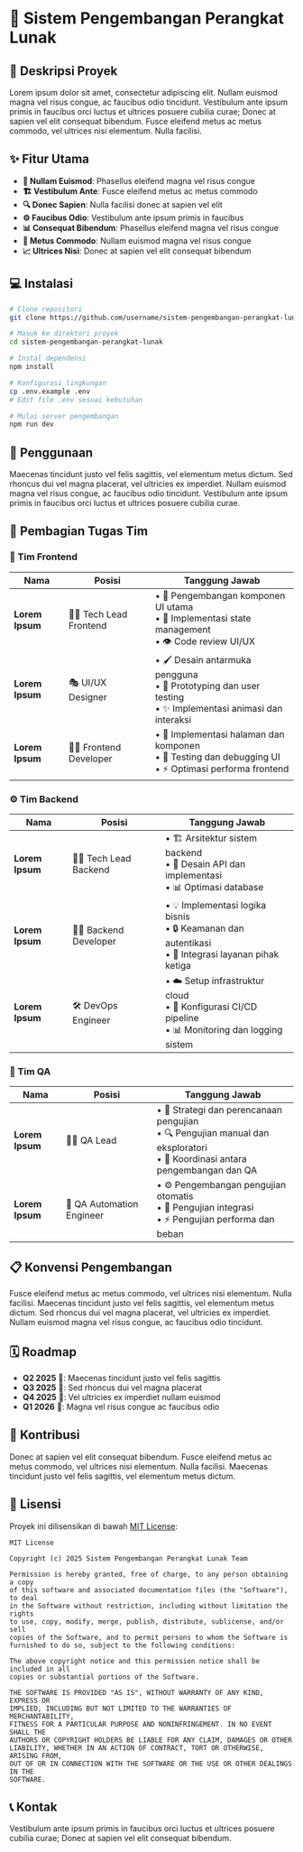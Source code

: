# 🚀 Sistem Pengembangan Perangkat Lunak

## 📝 Deskripsi Proyek
Lorem ipsum dolor sit amet, consectetur adipiscing elit. Nullam euismod magna vel risus congue, ac faucibus odio tincidunt. Vestibulum ante ipsum primis in faucibus orci luctus et ultrices posuere cubilia curae; Donec at sapien vel elit consequat bibendum. Fusce eleifend metus ac metus commodo, vel ultrices nisi elementum. Nulla facilisi.

## ✨ Fitur Utama
- **🔄 Nullam Euismod**: Phasellus eleifend magna vel risus congue
- **🏗️ Vestibulum Ante**: Fusce eleifend metus ac metus commodo
- **🔍 Donec Sapien**: Nulla facilisi donec at sapien vel elit
- **⚙️ Faucibus Odio**: Vestibulum ante ipsum primis in faucibus
- **📊 Consequat Bibendum**: Phasellus eleifend magna vel risus congue
- **🔧 Metus Commodo**: Nullam euismod magna vel risus congue
- **📈 Ultrices Nisi**: Donec at sapien vel elit consequat bibendum

## 💻 Instalasi
```bash
# Clone repositori
git clone https://github.com/username/sistem-pengembangan-perangkat-lunak.git

# Masuk ke direktori proyek
cd sistem-pengembangan-perangkat-lunak

# Instal dependensi
npm install

# Konfigurasi lingkungan
cp .env.example .env
# Edit file .env sesuai kebutuhan

# Mulai server pengembangan
npm run dev
```

## 🔧 Penggunaan
Maecenas tincidunt justo vel felis sagittis, vel elementum metus dictum. Sed rhoncus dui vel magna placerat, vel ultricies ex imperdiet. Nullam euismod magna vel risus congue, ac faucibus odio tincidunt. Vestibulum ante ipsum primis in faucibus orci luctus et ultrices posuere cubilia curae.

## 👥 Pembagian Tugas Tim

### 🎨 Tim Frontend
| Nama | Posisi | Tanggung Jawab |
|------|--------|----------------|
| **Lorem Ipsum** | 👨‍💻 Tech Lead Frontend | • 🧩 Pengembangan komponen UI utama<br>• 🔄 Implementasi state management<br>• 👁️ Code review UI/UX |
| **Lorem Ipsum** | 🎭 UI/UX Designer | • 🖌️ Desain antarmuka pengguna<br>• 🧪 Prototyping dan user testing<br>• ✨ Implementasi animasi dan interaksi |
| **Lorem Ipsum** | 👨‍💻 Frontend Developer | • 📱 Implementasi halaman dan komponen<br>• 🐞 Testing dan debugging UI<br>• ⚡ Optimasi performa frontend |

### ⚙️ Tim Backend
| Nama | Posisi | Tanggung Jawab |
|------|--------|----------------|
| **Lorem Ipsum** | 👩‍💻 Tech Lead Backend | • 🏗️ Arsitektur sistem backend<br>• 🔌 Desain API dan implementasi<br>• 📊 Optimasi database |
| **Lorem Ipsum** | 👨‍💻 Backend Developer | • 💡 Implementasi logika bisnis<br>• 🔒 Keamanan dan autentikasi<br>• 🔄 Integrasi layanan pihak ketiga |
| **Lorem Ipsum** | 🛠️ DevOps Engineer | • ☁️ Setup infrastruktur cloud<br>• 🔄 Konfigurasi CI/CD pipeline<br>• 📊 Monitoring dan logging sistem |

### 🧪 Tim QA
| Nama | Posisi | Tanggung Jawab |
|------|--------|----------------|
| **Lorem Ipsum** | 🕵️‍♀️ QA Lead | • 📝 Strategi dan perencanaan pengujian<br>• 🔍 Pengujian manual dan eksploratori<br>• 🤝 Koordinasi antara pengembangan dan QA |
| **Lorem Ipsum** | 🤖 QA Automation Engineer | • ⚙️ Pengembangan pengujian otomatis<br>• 🔄 Pengujian integrasi<br>• ⚡ Pengujian performa dan beban |

## 📋 Konvensi Pengembangan
Fusce eleifend metus ac metus commodo, vel ultrices nisi elementum. Nulla facilisi. Maecenas tincidunt justo vel felis sagittis, vel elementum metus dictum. Sed rhoncus dui vel magna placerat, vel ultricies ex imperdiet. Nullam euismod magna vel risus congue, ac faucibus odio tincidunt.

## 🗓️ Roadmap
- **Q2 2025** 🌱: Maecenas tincidunt justo vel felis sagittis
- **Q3 2025** 🌿: Sed rhoncus dui vel magna placerat
- **Q4 2025** 🌳: Vel ultricies ex imperdiet nullam euismod
- **Q1 2026** 🌲: Magna vel risus congue ac faucibus odio

## 🤝 Kontribusi
Donec at sapien vel elit consequat bibendum. Fusce eleifend metus ac metus commodo, vel ultrices nisi elementum. Nulla facilisi. Maecenas tincidunt justo vel felis sagittis, vel elementum metus dictum.

## 📜 Lisensi
Proyek ini dilisensikan di bawah [MIT License](LICENSE):

```
MIT License

Copyright (c) 2025 Sistem Pengembangan Perangkat Lunak Team

Permission is hereby granted, free of charge, to any person obtaining a copy
of this software and associated documentation files (the "Software"), to deal
in the Software without restriction, including without limitation the rights
to use, copy, modify, merge, publish, distribute, sublicense, and/or sell
copies of the Software, and to permit persons to whom the Software is
furnished to do so, subject to the following conditions:

The above copyright notice and this permission notice shall be included in all
copies or substantial portions of the Software.

THE SOFTWARE IS PROVIDED "AS IS", WITHOUT WARRANTY OF ANY KIND, EXPRESS OR
IMPLIED, INCLUDING BUT NOT LIMITED TO THE WARRANTIES OF MERCHANTABILITY,
FITNESS FOR A PARTICULAR PURPOSE AND NONINFRINGEMENT. IN NO EVENT SHALL THE
AUTHORS OR COPYRIGHT HOLDERS BE LIABLE FOR ANY CLAIM, DAMAGES OR OTHER
LIABILITY, WHETHER IN AN ACTION OF CONTRACT, TORT OR OTHERWISE, ARISING FROM,
OUT OF OR IN CONNECTION WITH THE SOFTWARE OR THE USE OR OTHER DEALINGS IN THE
SOFTWARE.
```

## 📞 Kontak
Vestibulum ante ipsum primis in faucibus orci luctus et ultrices posuere cubilia curae; Donec at sapien vel elit consequat bibendum.
